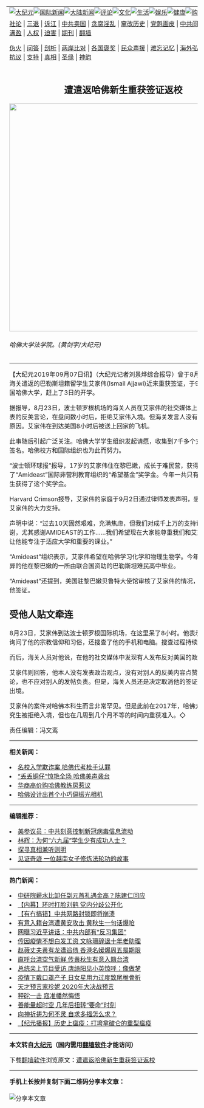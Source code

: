 <a name="1" id="1" target="_blank"></a><span id="1"></span>
<table align=center border="0"><tr><td colspan="2" VALIGN=TOP><a href="https://github.com/gyd2698/djy/blob/master/gb/nsc413.md#1"><img src="https://raw.githubusercontent.com/gyd2698/www/master/t/djy/1.jpg" title="大纪元"></a><a href="https://github.com/gyd2698/djy/blob/master/gb/n24hr.md#1"><img src="https://raw.githubusercontent.com/gyd2698/www/master/t/djy/3.jpg" title="国际新闻"></a><a href="https://github.com/gyd2698/djy/blob/master/gb/nsc413.md#1"><img src="https://raw.githubusercontent.com/gyd2698/www/master/t/djy/4.jpg" title="大陆新闻"></a><a href="https://github.com/gyd2698/djy/blob/master/gb/news392.md#1"><img src="https://raw.githubusercontent.com/gyd2698/www/master/t/djy/5.jpg" title="评论"></a><a href="https://github.com/gyd2698/djy/blob/master/gb/news2007.md#1"><img src="https://raw.githubusercontent.com/gyd2698/www/master/t/djy/6.jpg" title="文化"></a><a href="https://github.com/gyd2698/djy/blob/master/gb/news2008.md#1"><img src="https://raw.githubusercontent.com/gyd2698/www/master/t/djy/7.jpg" title="生活"></a><a href="https://github.com/gyd2698/djy/blob/master/gb/ncyule.md#1"><img src="https://raw.githubusercontent.com/gyd2698/www/master/t/djy/8.jpg" title="娱乐"></a><a href="https://github.com/gyd2698/djy/blob/master/gb/nsc1002.md#1"><img src="https://raw.githubusercontent.com/gyd2698/www/master/t/djy/9.jpg" title="健康"><a href="https://www.youlucky.com"><img src="https://raw.githubusercontent.com/gyd2698/www/master/t/djy/10.jpg" title="购物"></a><a href="https://donate.epochtimes.com/?utm_medium=epochtimes&utm_source=referral&utm_campaign=donate_button_djyarticleheader"><img src="https://raw.githubusercontent.com/gyd2698/www/master/t/djy/12.jpg" title="捐款"></a></td></tr>
<tr><td colspan="2" VALIGN=TOP><a target="_blank" href="https://github.com/gyd2698/djy/blob/master/gb/9p.md#1">社论</a> | <a target="_blank" href="https://github.com/gyd2698/djy/blob/master/gb/nf5657.md#1">三退</a> | <a target="_blank" href="https://github.com/gyd2698/djy/blob/master/gb/nf6124.md#1">诉江</a> | <a target="_blank" href="https://github.com/gyd2698/djy/blob/master/gb/nf1176117.md#1">中共卖国</a> | <a target="_blank" href="https://github.com/gyd2698/djy/blob/master/gb/nf5773.md#1">贪腐淫乱</a> | <a target="_blank" href="https://github.com/gyd2698/djy/blob/master/gb/nf1176115.md#1">窜改历史</a> | <a target="_blank" href="https://github.com/gyd2698/djy/blob/master/gb/nf1176107.md#1">党魁画皮</a> | <a target="_blank" href="https://github.com/gyd2698/djy/blob/master/gb/nf1320400.md#1">中共间谍</a> | <a target="_blank" href="https://github.com/gyd2698/djy/blob/master/gb/nf1176114.md#1">破坏传统</a> | <a target="_blank" href="https://github.com/gyd2698/ntdtv/blob/master/gb/prog447_1.md#1">恶贯满盈</a> | <a target="_blank" href="https://github.com/gyd2698/djy/blob/master/gb/ncid278.md#1">人权</a> | <a target="_blank" href="https://github.com/gyd2698/djy/blob/master/gb/nf1176111.md#1">迫害</a> | <a target="_blank" href="https://gitlab.com/szzdlab/mh-qikan/blob/master/README.md#1">期刊</a> | <a target="_blank" href="https://github.com/gyd2698/www/blob/master/README.md?zsrh#8">翻墙</a></p><p><a target="_blank" href="https://github.com/gyd2698/djy/blob/master/gb/nf5562.md#1">伪火</a> | <a target="_blank" href="https://github.com/gyd2698/djy/blob/master/gb/nf4378.md#1">问答</a> | <a target="_blank" href="https://github.com/gyd2698/djy/blob/master/gb/nf5792.md#1">剖析</a> | <a target="_blank" href="https://github.com/gyd2698/djy/blob/master/gb/nf5735.md#1">两岸比对</a> | <a target="_blank" href="https://github.com/gyd2698/djy/blob/master/gb/nf6119.md#1">各国褒奖</a> | <a target="_blank" href="https://github.com/gyd2698/djy/blob/master/gb/nf6120.md#1">民众声援</a> | <a target="_blank" href="https://github.com/gyd2698/djy/blob/master/gb/nf1188594.md#1">难忘记忆</a> | <a target="_blank" href="https://github.com/gyd2698/djy/blob/master/gb/nf3180.md#1">海外弘传</a> | <a target="_blank" href="https://github.com/gyd2698/djy/blob/master/gb/nf5410.md#1">万人上访</a> | <a target="_blank" href="https://github.com/gyd2698/ntdtv/blob/master/gb/prog1530_1.md#1">和平抗议</a> | <a target="_blank" href="https://github.com/gyd2698/djy/blob/master/gb/nf4386.md#1">支持</a> | <a target="_blank" href="https://github.com/gyd2698/djy/blob/master/gb/nf4389.md#1">真相</a> | <a target="_blank" href="https://github.com/gyd2698/djy/blob/master/gb/nf5790.md#1">圣缘</a> | <a target="_blank" href="https://github.com/gyd2698/djy/blob/master/gb/nf4786.md#1">神韵</a></td></tr>
<tr><td VALIGN=TOP width="626"><h2 align=center>遭遣返哈佛新生重获签证返校</h2>
<img width="600" src="https://i.epochtimes.com/assets/uploads/2019/09/3-1Harvard-2-600x400.jpg" />
<h6>哈佛大学法学院。(黄剑宇/大纪元)
</h6>
<hr>
	<p>【大纪元2019年09月07日讯】（大纪元记者刘景烨综合报导）曾于8月23日被美国海关<ahref="https://github.com/gyd2698/djy/blob/master/gb/tag/%E9%81%A3%E8%BF%94.md#1">遣返</a>的巴勒斯坦籍留学生艾家伟(Ismail Ajjawi)近来重获<ahref="https://github.com/gyd2698/djy/blob/master/gb/tag/%E7%AD%BE%E8%AF%81.md#1">签证</a>，于9月2日返回美国<ahref="https://github.com/gyd2698/djy/blob/master/gb/tag/%E5%93%88%E4%BD%9B.md#1">哈佛</a>大学，赶上了3日的开学。</p>
<p>据报导，8月23日，波士顿罗根机场的海关人员在艾家伟的社交媒体上发现他朋友发表的反美言论，在盘问数小时后，拒绝艾家伟入境。但海关发言人没有具体解释拒绝原因。艾家伟在到达美国8小时后被送上回家的飞机。</p>
<p>此事随后引起广泛关注。<ahref="https://github.com/gyd2698/djy/blob/master/gb/tag/%E5%93%88%E4%BD%9B.md#1">哈佛</a>大学学生组织发起请愿，收集到7千多个支持艾家伟的签名。哈佛校方和国际组织也为此而努力。</p>
<p>“波士顿环球报”报导，17岁的艾家伟住在黎巴嫩，成长于难民营，获得了“Amideast”国际非营利教育组织的“希望基金”奖学金。今年一共只有十多名大一<ahref="https://github.com/gyd2698/djy/blob/master/gb/tag/%E6%96%B0%E7%94%9F.md#1">新生</a>获得了这个奖学金。</p>
<p>Harvard Crimson报导，艾家伟的家庭于9月2日通过律师发表声明，感谢社会各界对艾家伟的大力支持。</p>
<p>声明中说：“过去10天固然艰难，充满焦虑，但我们对成千上万的支持讯息非常感谢，尤其感谢AMIDEAST的工作……我们希望现在大家能尊重我们和艾家伟的隐私，让他能专注于适应大学和重要的课业。”</p>
<p>“Amideast”组织表示，艾家伟希望在哈佛学习化学和物理生物学。今年春天，成绩优异的他在黎巴嫩的一所由联合国资助的巴勒斯坦难民高中毕业。</p>
<p>“Amideast”还提到，美国驻黎巴嫩贝鲁特大使馆审核了艾家伟的情况，决定重新发给他<ahref="https://github.com/gyd2698/djy/blob/master/gb/tag/%E7%AD%BE%E8%AF%81.md#1">签证</a>。</p>
<h2>受他人贴文牵连</h2>
<p>8月23日，艾家伟到达波士顿罗根国际机场，在这里呆了8小时。他表示，海关人员询问了他的宗教信仰和习俗，还搜查了他的手机和电脑。搜查过程持续大约5小时。</p>
<p>而后，海关人员对他说，在他的社交媒体中发现有人发布反对美国的政治观点。</p>
<p>艾家伟则回答，他本人没有发表政治观点，没有对别人的反美内容点赞、分享或评论，也不应对别人的发帖负责。但是，海关人员还是决定取消他的签证，并把他驱逐出境。</p>
<p>艾家伟的案件对哈佛本科生而言非常罕见。但是此前在2017年，哈佛大学曾有4名研究生被拒绝入境，但也在几周到几个月不等的时间内重获准入。◇</p>
<p>责任编辑：冯文鸾</p>
	
<hr>


<strong>相关新闻：</strong>
<li><a href="https://github.com/gyd2698/djy/blob/master/gb/19/4/15/n11189064.md#1">名校入学欺诈案 哈佛代考枪手认罪</a></li>
<li><a href="https://github.com/gyd2698/djy/blob/master/gb/19/6/5/n11301429.md#1">“丢丢铜仔”惊艳全场  哈佛美声袭台</a></li>
<li><a href="https://github.com/gyd2698/djy/blob/master/gb/19/6/21/n11338841.md#1">华商高价购哈佛教练房惹议</a></li>
<li><a href="https://github.com/gyd2698/djy/blob/master/gb/19/7/8/n11371499.md#1">哈佛设计出首个小巧偏振光相机</a></li>
<hr>


<strong>编辑推荐：</strong>
<li><a href="https://github.com/onzhi266/djy/blob/master/gb/20/2/22/n11887949.md#1">美参议员：中共刻意控制新冠病毒信息流动</a></li>
<li><a href="https://github.com/tsiac2612/djy/blob/master/gb/18/2/20/n10158455.md#1" target="_blank">林辉：为何“六九届”学生少有成功人士？</a></li><li><a href="https://github.com/gyd2698/djy/blob/master/gb/11/6/17/n3289382.md?dfh#1" target="_blank">探寻真相兼听则明</a></li><li><a href="https://github.com/tsiac2612/djy/blob/master/gb/19/3/17/n11119803.md#1" target="_blank">见证奇迹 一位越南女子修炼法轮功的故事</a></li>
<hr>

<strong>热门新闻：</strong>
<li><a href="https://github.com/gyd2698/djy/blob/master/gb/20/5/14/n12108396.md#1">中研院薪水比卸任副元首礼遇金高？陈建仁回应</a></li>
<li><a href="https://github.com/gyd2698/djy/blob/master/gb/20/5/13/n12106565.md#1">【内幕】环时打脸刘鹤 党内分歧公开化</a></li>
<li><a href="https://github.com/gyd2698/djy/blob/master/gb/20/5/13/n12106234.md#1">【有冇搞错】中共网路封锁即将崩溃</a></li>
<li><a href="https://github.com/gyd2698/djy/blob/master/gb/20/5/13/n12106258.md#1">有意入籍台湾遭黄安攻击 黄秋生一句话爆呛</a></li>
<li><a href="https://github.com/gyd2698/djy/blob/master/gb/20/5/14/n12109049.md#1">网曝习近平讲话：中共内部有“反习集团”</a></li>
<li><a href="https://github.com/gyd2698/djy/blob/master/gb/20/5/12/n12103240.md#1">传因疫情不想白发工资 文咏珊辞退十年老助理</a></li>
<li><a href="https://github.com/gyd2698/djy/blob/master/gb/20/5/12/n12103485.md#1">赵薇丈夫黄有龙遭追债 香港名媛爆周五是期限</a></li>
<li><a href="https://github.com/gyd2698/djy/blob/master/gb/20/5/12/n12102973.md#1">直呼台湾空气新鲜 传黄秋生有意入籍台湾</a></li>
<li><a href="https://github.com/gyd2698/djy/blob/master/gb/20/5/13/n12104686.md#1">总统亲上节目受访 唐绮阳见小英惊呼：像做梦</a></li>
<li><a href="https://github.com/gyd2698/djy/blob/master/gb/20/5/13/n12106548.md#1">疫情下戴口罩产子 日女星用力过度致尾椎骨折</a></li>
<li><a href="https://github.com/gyd2698/djy/blob/master/gb/20/5/10/n12097175.md#1">天才预言家珍妮  2020年大决战预言</a></li>
<li><a href="https://github.com/gyd2698/djy/blob/master/gb/16/9/28/n8345456.md#1">秤砣一击 寇准幡然悔悟</a></li>
<li><a href="https://github.com/gyd2698/djy/blob/master/gb/20/3/14/n11939927.md#1">善能量超时空 几年后扭转“要命”时刻</a></li>
<li><a href="https://github.com/gyd2698/djy/blob/master/gb/20/5/3/n12079813.md#1">向神祈祷为何不灵 自求多福怎么求？</a></li>
<li><a href="https://github.com/gyd2698/djy/blob/master/gb/20/5/13/n12103728.md#1">【纪元播报】历史上瘟疫：打垮拿破仑的重型瘟疫</a></li>
<hr>

<strong>本文转自<a href="https://www.epochtimes.com">大纪元</a>（国内需用<a href="https://github.com/gyd2698/www/blob/master/README.md#8">翻墙软件</a>才能访问）</strong><p>下载<a href="https://github.com/gyd2698/www/blob/master/README.md#8">翻墙软件</a>浏览原文：<a href="https://www.epochtimes.com/gb/19/9/6/n11504260.htm">遭遣返哈佛新生重获签证返校</a></p><hr>

<strong>手机上长按并复制下面二维码分享本文章：</strong><br><br><img src="http://d1p1.ip.zn2.us/v.php?action=qrcode&url=https://github.com/gyd2698/djy/blob/master/gb/19/9/6/n11504260.md%231" title="分享本文章"></td><td VALIGN=TOP><a href="https://github.com/gyd2698/djy/blob/master/gb/16/1/21/n4622075.md?dfh#1" target="_blank"><img src="https://raw.githubusercontent.com/gyd2698/djy/master/gb/300/wei-f1.jpg" title="中共的伪火骗局"  alt="中共的伪火骗局"></a><br><a href="https://github.com/gyd2698/www/blob/master/README.md?dfh#9" target="_blank"><img src="https://raw.githubusercontent.com/gyd2698/djy/master/gb/300/yong-h.jpg" title="永恒的见证"  alt="永恒的见证"></a><br><a href="https://github.com/gyd2698/djy/blob/master/gb/13/9/29/n3974789.md?dfh#1" target="_blank"><img src="https://raw.githubusercontent.com/gyd2698/djy/master/gb/300/shang-lnz.jpg" title="善良女子被中共投男牢"  alt="善良女子被中共投男牢"></a><br><a href="https://github.com/gyd2698/djy/blob/master/gb/16/3/16/n4663449.md?dfh#1" target="_blank"><img src="https://raw.githubusercontent.com/gyd2698/djy/master/gb/300/huo-z3.jpg" title="警卫目击活摘器官"  alt="警卫目击活摘器官"></a><br><a href="https://github.com/gyd2698/djy/blob/master/gb/16/8/7/n8177641.md?dfh#1" target="_blank"><img src="https://raw.githubusercontent.com/gyd2698/djy/master/gb/300/huo-z4.jpg" title="证人描述活摘恐怖"  alt="证人描述活摘恐怖"></a><br><a href="https://github.com/gyd2698/djy/blob/master/gb/10/4/19/n2881569.md?dfh#1" target="_blank"><img src="https://raw.githubusercontent.com/gyd2698/djy/master/gb/300/huo-z1.jpg" title="揭开活摘器官黑幕"  alt="揭开活摘器官黑幕"></a><br><a href="https://github.com/gyd2698/djy/blob/master/gb/10/11/7/n3077476.md?dfh#1" target="_blank"><img src="https://raw.githubusercontent.com/gyd2698/djy/master/gb/300/ma-ks.jpg" title="马克思的成魔之路"  alt="马克思的成魔之路"></a><br><a href="https://github.com/gyd2698/djy/blob/master/gb/14/6/9/n4173977.md?dfh#1" target="_blank"><img src="https://raw.githubusercontent.com/gyd2698/djy/master/gb/300/chang-zs.jpg" title="藏字石 蕴天机"  alt="藏字石 蕴天机"></a><br><a href="https://github.com/gyd2698/djy/blob/master/gb/18/5/10/n10381511.md?dfh#1" target="_blank"><img src="https://raw.githubusercontent.com/gyd2698/djy/master/gb/300/st1.jpg" title="关注3亿人三退"  alt="关注3亿人三退"></a><br><a href="https://github.com/gyd2698/djy/blob/master/gb/18/3/21/n10237682.md?dfh#1" target="_blank"><img src="https://raw.githubusercontent.com/gyd2698/djy/master/gb/300/jie-t.jpg" title="解体中共复兴中华"  alt="解体中共复兴中华"></a><br><a href="https://github.com/gyd2698/djy/blob/master/gb/9/2/9/n2422991.md?dfh#1" target="_blank"><img src="https://raw.githubusercontent.com/gyd2698/djy/master/gb/300/gao-zs.jpg" title="中共迫害良心律师"  alt="中共迫害良心律师"></a><br><a href="https://github.com/gyd2698/djy/blob/master/gb/18/12/9/n10900044.md?dfh#1" target="_blank"><img src="https://raw.githubusercontent.com/gyd2698/djy/master/gb/300/sj1.jpg" title="303万人举报江泽民"  alt="303万人举报江泽民"></a><br><a href="https://github.com/gyd2698/djy/blob/master/gb/18/8/28/n10672014.md?dfh#1" target="_blank"><img src="https://raw.githubusercontent.com/gyd2698/djy/master/gb/300/sj2.jpg" title="这些官员为何起诉江泽民"  alt="这些官员为何起诉江泽民"></a><br><a href="https://github.com/gyd2698/djy/blob/master/gb/8/12/18/n2367165.md?dfh#1" target="_blank"><img src="https://raw.githubusercontent.com/gyd2698/djy/master/gb/300/liangan.jpg" title="海峡两岸的强烈对比"  alt="海峡两岸的强烈对比"></a><br><a href="https://github.com/gyd2698/djy/blob/master/gb/15/12/10/n4593139.md?dfh#1" target="_blank"><img src="https://raw.githubusercontent.com/gyd2698/djy/master/gb/300/jia-ndzl.jpg" title="加拿大总理的贺信"  alt="加拿大总理的贺信"></a><br><a href="https://github.com/gyd2698/djy/blob/master/gb/11/6/17/n3289382.md?dfh#1" target="_blank"><img src="https://raw.githubusercontent.com/gyd2698/djy/master/gb/300/xiao-wd.jpg" title="探寻真相兼听则明"  alt="探寻真相兼听则明"></a><br><a href="https://github.com/gyd2698/djy/blob/master/gb/18/10/27/n10812623.md?dfh#1" target="_blank"><img src="https://raw.githubusercontent.com/gyd2698/djy/master/gb/300/yindu.jpg" title="印度媒体报道东方"  alt="印度媒体报道东方"></a><br><a href="https://github.com/gyd2698/djy/blob/master/gb/18/6/9/n10469652.md?dfh#1" target="_blank"><img src="https://raw.githubusercontent.com/gyd2698/djy/master/gb/300/xie-j.jpg" title="不一样的海外校园"  alt="不一样的海外校园"></a><br><a href="https://github.com/gyd2698/djy/blob/master/gb/7/4/5/n1669415.md?dfh#1" target="_blank"><img src="https://raw.githubusercontent.com/gyd2698/djy/master/gb/300/li-up.jpg" title="从大师到徒弟的传奇"  alt="从大师到徒弟的传奇"></a><br><a href="https://github.com/gyd2698/djy/blob/master/gb/17/5/26/n9191512.md?dfh#1" target="_blank"><img src="https://raw.githubusercontent.com/gyd2698/djy/master/gb/300/zfl2.jpg" title="亿万人与东方一本奇书"  alt="亿万人与东方一本奇书"></a><br><a href="https://github.com/gyd2698/djy/blob/master/gb/13/11/27/n4020290.md?dfh#1" target="_blank"><img src="https://raw.githubusercontent.com/gyd2698/djy/master/gb/300/zhen-h.jpg" title="大陆见不到的震撼场面"  alt="大陆见不到的震撼场面"></a><br><a href="https://github.com/gyd2698/djy/blob/master/gb/15/7/17/n4482910.md?dfh#1" target="_blank"><img src="https://raw.githubusercontent.com/gyd2698/djy/master/gb/300/dalu-sk.jpg" title="人心向善 大陆当初盛况"  alt="人心向善 大陆当初盛况"></a><br><a href="https://github.com/gyd2698/djy/blob/master/gb/19/1/5/n10955468.md?dfh#1" target="_blank"><img src="https://raw.githubusercontent.com/gyd2698/djy/master/gb/300/zfl1.jpg" title="追寻真理 这书讲什么"  alt="追寻真理 这书讲什么"></a><br><a href="https://github.com/gyd2698/www/blob/master/README.md?dfh#1" target="_blank"><img src="https://raw.githubusercontent.com/gyd2698/djy/master/gb/300/fq1.jpg" title="下载免费翻墙软件"  alt="下载免费翻墙软件"></a><br></td></tr></table>
